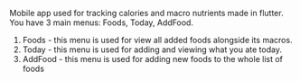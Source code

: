 Mobile app used for tracking calories and macro nutrients made in flutter. You have 3 main menus: Foods, Today, AddFood.

1. Foods - this menu is used for view all added foods alongside its macros.
2. Today - this menu is used for adding and viewing what you ate today.
3. AddFood - this menu is used for adding new foods to the whole list of foods
